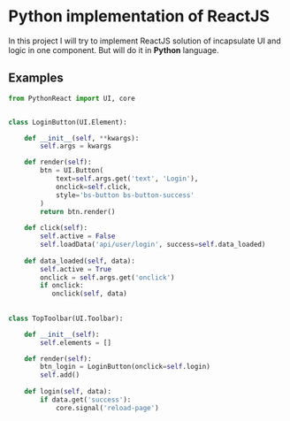 # Python implementation of ReactJS

In this project I will try to implement ReactJS solution of incapsulate UI and logic in one component. But will do it in **Python** language.

## Examples

```python
from PythonReact import UI, core


class LoginButton(UI.Element):

    def __init__(self, **kwargs):
        self.args = kwargs

    def render(self):
        btn = UI.Button(
            text=self.args.get('text', 'Login'),
            onclick=self.click,
            style='bs-button bs-button-success'
        )
        return btn.render()
    
    def click(self):
        self.active = False
        self.loadData('api/user/login', success=self.data_loaded)
    
    def data_loaded(self, data):
        self.active = True
        onclick = self.args.get('onclick')
        if onclick:
           onclick(self, data)
 
 
class TopToolbar(UI.Toolbar):

    def __init__(self):
        self.elements = []

    def render(self):
        btn_login = LoginButton(onclick=self.login)
        self.add()
    
    def login(self, data):
        if data.get('success'):
            core.signal('reload-page')
```
